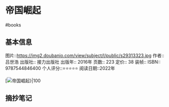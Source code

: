 # 帝国崛起
#books 
## 基本信息

图片::https://img2.doubanio.com/view/subject/l/public/s29313323.jpg
作者:: 吕世浩
出版社:: 接力出版社
出版年:: 2016年
页数:: 223
定价:: 38
装帧:: 
ISBN:: 9787544846400
个人评分::⭐⭐⭐⭐⭐
阅读日期::2022年

 [![帝国崛起}|100](https://img2.doubanio.com/view/subject/l/public/s29313323.jpg )

## 摘抄笔记
